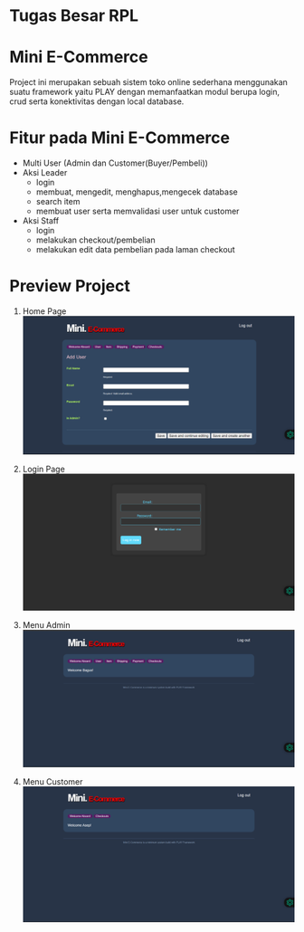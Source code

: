 # Tugas Besar RPL
# Mini E-Commerce
Project ini merupakan sebuah sistem toko online sederhana menggunakan suatu framework yaitu PLAY dengan memanfaatkan modul berupa login, crud serta konektivitas dengan local database.
# Fitur pada Mini E-Commerce
+ Multi User (Admin dan Customer(Buyer/Pembeli))
+ Aksi Leader
  - login
  - membuat, mengedit, menghapus,mengecek database
  - search item
  - membuat user serta memvalidasi user untuk customer 
+ Aksi Staff
  - login
  - melakukan checkout/pembelian
  - melakukan edit data pembelian pada laman checkout

# Preview Project
1. Home Page
![Gambar Homepage](https://github.com/alhailrose/Tugas_RPL_Mini-Commerce/blob/main/Halaman%20CRUD%20Admin.png "Home Page")
   
2. Login Page
![Gambar Login Page](https://github.com/alhailrose/Tugas_RPL_Mini-Commerce/blob/main/Login%20Page.png "Login Page")
   
3. Menu Admin
![Gambar Menu Admin](https://github.com/alhailrose/Tugas_RPL_Mini-Commerce/blob/main/Menu%20Admin.png "Menu Admin")
   
4. Menu Customer
![Gambar Menu Customer](https://github.com/alhailrose/Tugas_RPL_Mini-Commerce/blob/main/Menu%20User.png "Menu Customer")
   
